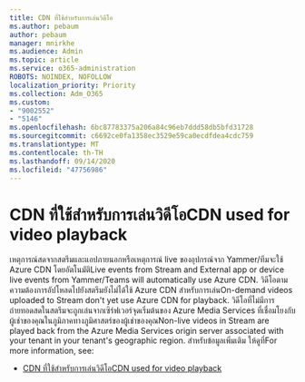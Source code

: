 ```yaml
---
title: CDN ที่ใช้สำหรับการเล่นวิดีโอ
ms.author: pebaum
author: pebaum
manager: mnirkhe
ms.audience: Admin
ms.topic: article
ms.service: o365-administration
ROBOTS: NOINDEX, NOFOLLOW
localization_priority: Priority
ms.collection: Adm_O365
ms.custom:
- "9002552"
- "5146"
ms.openlocfilehash: 6bc87783375a206a84c96eb7ddd58db5bfd31728
ms.sourcegitcommit: c6692ce0fa1358ec3529e59ca0ecdfdea4cdc759
ms.translationtype: MT
ms.contentlocale: th-TH
ms.lasthandoff: 09/14/2020
ms.locfileid: "47756986"
---
```

# <a name="cdn-used-for-video-playback"></a><span data-ttu-id="4a12b-102">CDN ที่ใช้สำหรับการเล่นวิดีโอ</span><span class="sxs-lookup"><span data-stu-id="4a12b-102">CDN used for video playback</span></span>

<span data-ttu-id="4a12b-103">เหตุการณ์สดจากสตรีมและแอปภายนอกหรือเหตุการณ์ live ของอุปกรณ์จาก Yammer/ทีมจะใช้ Azure CDN โดยอัตโนมัติ</span><span class="sxs-lookup"><span data-stu-id="4a12b-103">Live events from Stream and External app or device live events from Yammer/Teams will automatically use Azure CDN.</span></span> <span data-ttu-id="4a12b-104">วิดีโอตามความต้องการอัปโหลดไปยังสตรีมยังไม่ได้ใช้ Azure CDN สำหรับการเล่น</span><span class="sxs-lookup"><span data-stu-id="4a12b-104">On-demand videos uploaded to Stream don't yet use Azure CDN for playback.</span></span> <span data-ttu-id="4a12b-105">วิดีโอที่ไม่มีการถ่ายทอดสดในสตรีมจะถูกเล่นจากเซิร์ฟเวอร์จุดเริ่มต้นของ Azure Media Services ที่เชื่อมโยงกับผู้เช่าของคุณในภูมิภาคทางภูมิศาสตร์ของผู้เช่าของคุณ</span><span class="sxs-lookup"><span data-stu-id="4a12b-105">Non-live videos in Stream are played back from the Azure Media Services origin server associated with your tenant in your tenant's geographic region.</span></span> <span data-ttu-id="4a12b-106">สำหรับข้อมูลเพิ่มเติม ให้ดูที่</span><span class="sxs-lookup"><span data-stu-id="4a12b-106">For more information, see:</span></span>

- [<span data-ttu-id="4a12b-107">CDN ที่ใช้สำหรับการเล่นวิดีโอ</span><span class="sxs-lookup"><span data-stu-id="4a12b-107">CDN used for video playback</span></span>](https://docs.microsoft.com/stream/network-overview#cdn-used-for-video-playback)
